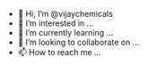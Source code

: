 - 👋 Hi, I’m @vijaychemicals
- 👀 I’m interested in ...
- 🌱 I’m currently learning ...
- 💞️ I’m looking to collaborate on ...
- 📫 How to reach me ...

<!---
vijaychemicals/vijaychemicals is a ✨ special ✨ repository because its `README.md` (this file) appears on your GitHub profile.
You can click the Preview link to take a look at your changes.
--->
